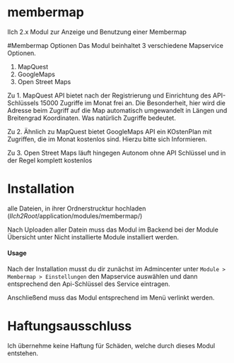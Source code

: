 # membermap
Ilch 2.x Modul zur Anzeige und Benutzung einer Membermap

#Membermap Optionen
Das Modul beinhaltet 3 verschiedene Mapservice Optionen.
1. MapQuest
2. GoogleMaps
3. Open Street Maps

Zu 1. MapQuest API bietet nach der Registrierung und Einrichtung des API-Schlüssels 15000 Zugriffe im Monat frei an. Die Besonderheit, hier wird die Adresse beim Zugriff
      auf die Map automatisch umgewandelt in Längen und Breitengrad Koordinaten. Was natürlich Zugriffe bedeutet.

Zu 2. Ähnlich zu MapQuest bietet GoogleMaps API ein KOstenPlan mit Zugriffen, die im Monat kostenlos sind. Hierzu bitte sich Informieren.

Zu 3. Open Street Maps läuft hingegen Autonom ohne API Schlüssel und in der Regel komplett kostenlos

# Installation

alle Dateien, in ihrer Ordnerstrucktur hochladen (*Ilch2Root*/application/modules/membermap/)

Nach Uploaden aller Datein muss das Modul im Backend bei der Module Übersicht unter Nicht installierte Module installiert werden.

#### Usage
Nach der Installation musst du dir zunächst im Admincenter unter `Module > Membermap > Einstellungen` den Mapservice auswählen und dann entsprechend den Api-Schlüssel des Service eintragen. 

Anschließend muss das Modul entsprechend im Menü verlinkt werden.

# Haftungsausschluss
Ich übernehme keine Haftung für Schäden, welche durch dieses Modul entstehen. 
